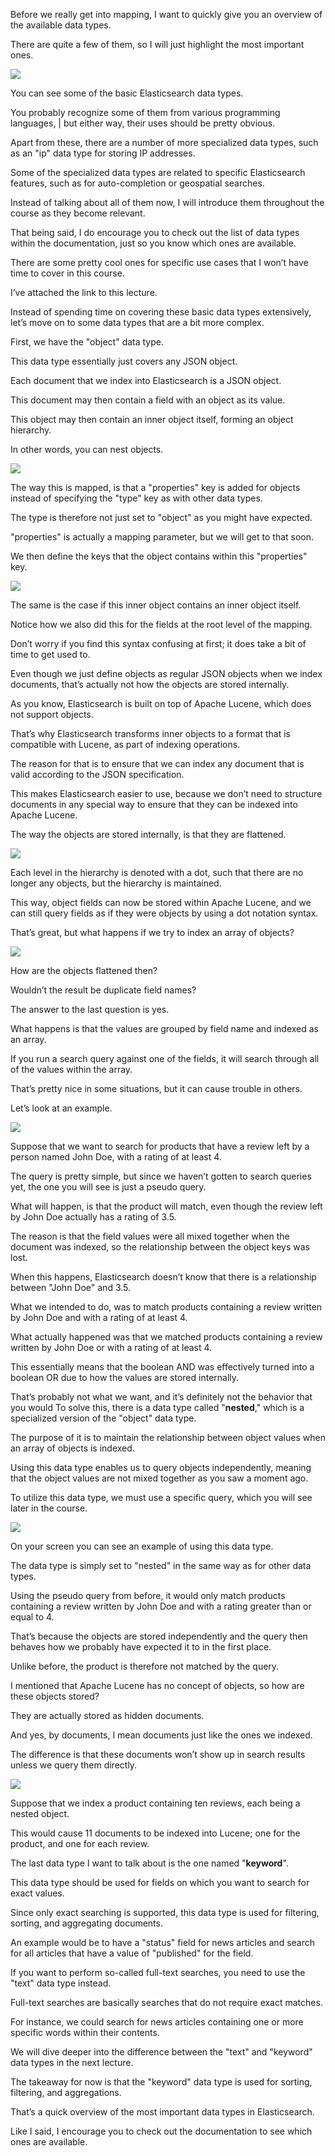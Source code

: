 Before we really get into mapping, I want to quickly give you an overview of the available data types.

There are quite a few of them, so I will just highlight the most important ones.

![](images/2022-09-11_01-59.png)

You can see some of the basic Elasticsearch data types.

You probably recognize some of them from various programming languages, | but either way, their uses should be pretty obvious.

Apart from these, there are a number of more specialized data types, such as an "ip" data type for storing IP addresses.

Some of the specialized data types are related to specific Elasticsearch features, such as for auto-completion or geospatial searches.

Instead of talking about all of them now, I will introduce them throughout the course as they become relevant.

That being said, I do encourage you to check out the list of data types within the documentation, just so you know which ones are available.

There are some pretty cool ones for specific use cases that I won’t have time to cover in this course.

I’ve attached the link to this lecture.

Instead of spending time on covering these basic data types extensively, let’s move on to some data types that are a bit more complex.

First, we have the "object" data type.

This data type essentially just covers any JSON object.

Each document that we index into Elasticsearch is a JSON object.

This document may then contain a field with an object as its value.

This object may then contain an inner object itself, forming an object hierarchy.

In other words, you can nest objects.

![](images/2022-09-11_02-01.png)

The way this is mapped, is that a "properties" key is added for objects instead of specifying the "type" key as with other data types.

The type is therefore not just set to "object" as you might have expected.

"properties" is actually a mapping parameter, but we will get to that soon.

We then define the keys that the object contains within this "properties" key.

![](images/2022-09-11_02-03.png)

The same is the case if this inner object contains an inner object itself.

Notice how we also did this for the fields at the root level of the mapping.

Don’t worry if you find this syntax confusing at first; it does take a bit of time to get used to.

Even though we just define objects as regular JSON objects when we index documents, that’s actually not how the objects are stored internally.

As you know, Elasticsearch is built on top of Apache Lucene, which does not support objects.

That’s why Elasticsearch transforms inner objects to a format that is compatible with Lucene, as part of indexing operations.

The reason for that is to ensure that we can index any document that is valid according to the JSON specification.

This makes Elasticsearch easier to use, because we don’t need to structure documents in any special way to ensure that they can be indexed into Apache Lucene.

The way the objects are stored internally, is that they are flattened.

![](images/2022-09-11_02-06.png)

Each level in the hierarchy is denoted with a dot, such that there are no longer any objects, but the hierarchy is maintained.

This way, object fields can now be stored within Apache Lucene, and we can still query fields as if they were objects by using a dot notation syntax.

That’s great, but what happens if we try to index an array of objects?

![](images/2022-09-11_02-07.png)

How are the objects flattened then?

Wouldn’t the result be duplicate field names?

The answer to the last question is yes.

What happens is that the values are grouped by field name and indexed as an array.

If you run a search query against one of the fields, it will search through all of the values within the array.

That’s pretty nice in some situations, but it can cause trouble in others.

Let’s look at an example.

![](images/2022-09-11_02-11.png)

Suppose that we want to search for products that have a review left by a person named John Doe, with a rating of at least 4.

The query is pretty simple, but since we haven’t gotten to search queries yet, the one you will see is just a pseudo query.

What will happen, is that the product will match, even though the review left by John Doe actually has a rating of 3.5.

The reason is that the field values were all mixed together when the document was indexed, so the relationship between the object keys was lost.

When this happens, Elasticsearch doesn’t know that there is a relationship between "John Doe" and 3.5.

What we intended to do, was to match products containing a review written by John Doe and with a rating of at least 4.

What actually happened was that we matched products containing a review written by John Doe or with a rating of at least 4.

This essentially means that the boolean AND was effectively turned into a boolean OR due to how the values are stored internally.

That’s probably not what we want, and it’s definitely not the behavior that you would To solve this, there is a data type called "**nested**," which is a specialized version of the "object" data type.

The purpose of it is to maintain the relationship between object values when an array of objects is indexed.

Using this data type enables us to query objects independently, meaning that the object values are not mixed together as you saw a moment ago.

To utilize this data type, we must use a specific query, which you will see later in the course.

![](images/2022-09-11_02-14.png)

On your screen you can see an example of using this data type.

The data type is simply set to "nested" in the same way as for other data types.

Using the pseudo query from before, it would only match products containing a review written by John Doe and with a rating greater than or equal to 4.

That’s because the objects are stored independently and the query then behaves how we probably have expected it to in the first place.

Unlike before, the product is therefore not matched by the query.

I mentioned that Apache Lucene has no concept of objects, so how are these objects stored?

They are actually stored as hidden documents.

And yes, by documents, I mean documents just like the ones we indexed.

The difference is that these documents won’t show up in search results unless we query them directly.

![](images/2022-09-11_02-17.png)

Suppose that we index a product containing ten reviews, each being a nested object.

This would cause 11 documents to be indexed into Lucene; one for the product, and one for each review.

The last data type I want to talk about is the one named "**keyword**".

This data type should be used for fields on which you want to search for exact values.

Since only exact searching is supported, this data type is used for filtering, sorting, and aggregating documents.

An example would be to have a "status" field for news articles and search for all articles that have a value of "published" for the field.

If you want to perform so-called full-text searches, you need to use the "text" data type instead.

Full-text searches are basically searches that do not require exact matches.

For instance, we could search for news articles containing one or more specific words within their contents.

We will dive deeper into the difference between the "text" and "keyword" data types in the next lecture.

The takeaway for now is that the "keyword" data type is used for sorting, filtering, and aggregations.

That’s a quick overview of the most important data types in Elasticsearch.

Like I said, I encourage you to check out the documentation to see which ones are available.

